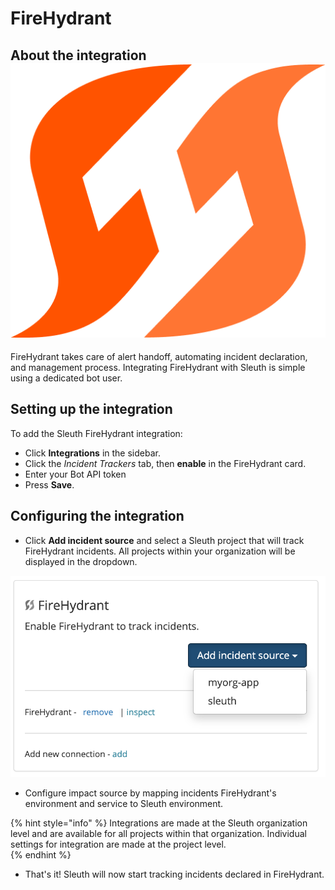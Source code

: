 # FireHydrant

## About the integration ![](../../.gitbook/assets/firehydrant-logo.png)

FireHydrant takes care of alert handoff, automating incident declaration, and management process. Integrating FireHydrant with Sleuth is simple using a dedicated bot user.

## Setting up the integration

To add the Sleuth FireHydrant integration:

* Click **Integrations** in the sidebar.
* Click the _Incident Trackers_ tab, then **enable** in the FireHydrant card.
* Enter your Bot API token 
* Press **Save**. 

## Configuring the integration

* Click **Add incident source** and select a Sleuth project that will track FireHydrant incidents. All projects within your organization will be displayed in the dropdown.

![](../../.gitbook/assets/screenshot-2021-09-07-at-10.47.40.png)

* Configure impact source by mapping incidents FireHydrant's environment and service to Sleuth environment.

{% hint style="info" %}
Integrations are made at the Sleuth organization level and are available for all projects within that organization. Individual settings for integration are made at the project level.  
{% endhint %}

* That's it! Sleuth will now start tracking incidents declared in FireHydrant.



